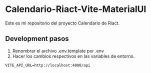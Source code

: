 # Calendario-Riact-Vite-MaterialUI

Este es mi repositorio del proyecto Calendario de Riact.


## Development pasos

1. Renombrar el archivo .env.template por .env
2. Hacer los cambios respectivos en las variables de entorno.

```
VITE_API_URL=http://localhost:4000/api

```
